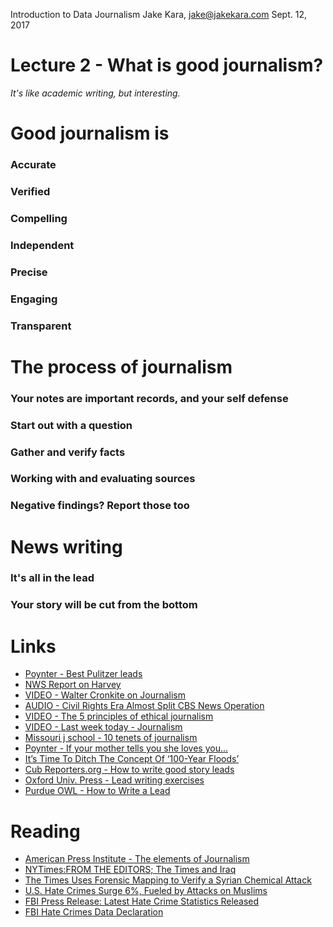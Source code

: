Introduction to Data Journalism
Jake Kara, jake@jakekara.com
Sept. 12, 2017

# Lecture 2 - What is good journalism?

_It's like academic writing, but interesting._

# Good journalism is

### Accurate
### Verified
### Compelling
### Independent
### Precise
### Engaging
### Transparent 

# The process of journalism

### Your notes are important records, and your self defense
### Start out with a question
### Gather and verify facts
### Working with and evaluating sources
### Negative findings? Report those too

# News writing

### It's all in the lead
### Your story will be cut from the bottom

# Links
* [Poynter - Best Pulitzer leads](https://www.poynter.org/news/and-winner-best-pulitzer-prize-lead-2017)
* [NWS Report on Harvey](http://www.weather.gov/crp/hurricane_harvey)
* [VIDEO - Walter Cronkite on Journalism](https://www.youtube.com/watch?v=tlYIC6MU4-s)
* [AUDIO - Civil Rights Era Almost Split CBS News Operation](http://www.npr.org/templates/story/story.php?storyId=4672765)
* [VIDEO - The 5 principles of ethical journalism](http://ethicaljournalismnetwork.org/who-we-are/5-principles-of-journalism)
* [VIDEO - Last week today - Journalism](https://www.youtube.com/watch?v=bq2_wSsDwkQ)
* [Missouri j school - 10 tenets of journalism](https://journalism.missouri.edu/jan-2012/journalism-basics.html)
* [Poynter - If your mother tells you she loves you...](https://www.poynter.org/news/if-your-mother-says-she-loves-you-reporters-cautionary-tale)
* [It’s Time To Ditch The Concept Of ‘100-Year Floods’](https://fivethirtyeight.com/features/its-time-to-ditch-the-concept-of-100-year-floods/)
* [Cub Reporters.org - How to write good story leads](http://cubreporters.org/leads.html)
* [Oxford Univ. Press - Lead writing exercises](https://global.oup.com/us/companion.websites/9780199846412/student/chapter8/exercise/exercise3/)
* [Purdue OWL - How to Write a Lead](https://owl.english.purdue.edu/owl/resource/735/05/)

# Reading
* [American Press Institute - The elements of Journalism](https://www.americanpressinstitute.org/journalism-essentials/what-is-journalism/elements-journalism/)
* [NYTimes:FROM THE EDITORS; The Times and Iraq](http://www.nytimes.com/2004/05/26/world/from-the-editors-the-times-and-iraq.html)
* [The Times Uses Forensic Mapping to Verify a Syrian Chemical Attack](https://www.nytimes.com/2017/05/01/insider/the-times-uses-forensic-mapping-to-verify-a-syrian-chemical-attack.html)
* [U.S. Hate Crimes Surge 6%, Fueled by Attacks on Muslims](https://www.nytimes.com/2016/11/15/us/politics/fbi-hate-crimes-muslims.html)
* [FBI Press Release: Latest Hate Crime Statistics Released](https://www.fbi.gov/news/stories/2015-hate-crime-statistics-released)
* [FBI Hate Crimes Data Declaration](https://ucr.fbi.gov/hate-crime/2015/tables-and-data-declarations/12tabledatadecpdf/table_12_agency_hate_crime_reporting_by_state_2015.xls/@@template-layout-view?override-view=data-declaration)